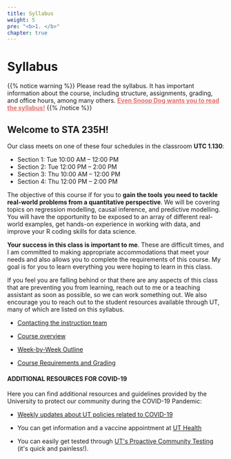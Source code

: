 ```yaml
---
title: Syllabus
weight: 5
pre: "<b>1. </b>"
chapter: true
---
```


# Syllabus

{{% notice warning %}}
Please read the syllabus. It has important information about the course, including structure, assignments, grading, and office hours, among many others. <b><a href="https://www.cameo.com/v/5f2b392a0299b100202e624a?utm_campaign=video_share_to_copy" style="color: #e0706c">Even Snoop Dog wants you to read the syllabus!</a></b>
{{% /notice %}}


## Welcome to STA 235H!

Our class meets on one of these four schedules in the classroom **UTC 1.130**: 

- Section 1: Tue 10:00 AM – 12:00 PM
- Section 2: Tue 12:00 PM – 2:00 PM
- Section 3: Thu 10:00 AM – 12:00 PM
- Section 4: Thu 12:00 PM – 2:00 PM

The objective of this course if for you to **gain the tools you need to tackle real-world problems from a quantitative perspective**. We will be covering topics on regression modelling, causal inference, and predictive modelling. You will have the opportunity to be exposed to an array of different real-world examples, get hands-on experience in working with data, and improve your R coding skills for data science. 

**Your success in this class is important to me**. These are difficult times, and I am committed to making appropriate accommodations that meet your needs and also allows you to complete the requirements of this course. My goal is for you to learn everything you were hoping to learn in this class.

If you feel you are falling behind or that there are any aspects of this class that are preventing you from learning, reach out to me or a teaching assistant as soon as possible, so we can work something out. We also encourage you to reach out to the student resources available through UT, many of which are listed on this syllabus.


- [Contacting the instruction team](https://sta235.netlify.app/syllabus/contact)

- [Course overview](https://sta235.netlify.app/syllabus/overview)

- [Week-by-Week Outline](https://sta235.netlify.app/syllabus/outline)

- [Course Requirements and Grading](https://sta235.netlify.app/syllabus/grading)

#### ADDITIONAL RESOURCES FOR COVID-19

Here you can find additional resources and guidelines provided by the University to protect our community during the COVID-19 Pandemic:

- [Weekly updates about UT policies related to COVID-19](https://facultycouncil.utexas.edu/faculty-council-covid-weekly-updates)

- You can get information and a vaccine appointment at [UT Health](https://uthealthaustin.org/patient-resources/covid-19-updates/covid-19-vaccination)

- You can easily get tested through [UT's Proactive Community Testing](https://www.healthyhorns.utexas.edu/coronavirus_proactive_testing.html) (it's quick and painless!).